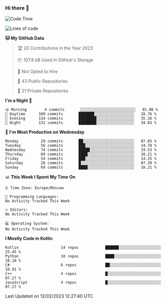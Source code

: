 ### Hi there 👋

<!--
**semwai/semwai** is a ✨ _special_ ✨ repository because its `README.md` (this file) appears on your GitHub profile.

Here are some ideas to get you started:

- 🔭 I’m currently working on ...
- 🌱 I’m currently learning ...
- 👯 I’m looking to collaborate on ...
- 🤔 I’m looking for help with ...
- 💬 Ask me about ...
- 📫 How to reach me: ...
- 😄 Pronouns: ...
- ⚡ Fun fact: ...
-->


<!--START_SECTION:waka-->
![Code Time](http://img.shields.io/badge/Code%20Time-0%20secs-blue)

![Lines of code](https://img.shields.io/badge/From%20Hello%20World%20I%27ve%20Written-1%20Million%20lines%20of%20code-blue)

**🐱 My GitHub Data** 

> 🏆 20 Contributions in the Year 2023
 > 
> 📦 107.8 kB Used in GitHub's Storage 
 > 
> 🚫 Not Opted to Hire
 > 
> 📜 43 Public Repositories 
 > 
> 🔑 21 Private Repositories  
 > 
**I'm a Night 🦉** 

```text
🌞 Morning        4 commits       ░░░░░░░░░░░░░░░░░░░░░░░░░   01.06 % 
🌆 Daytime      109 commits       ███████░░░░░░░░░░░░░░░░░░   28.76 % 
🌃 Evening      134 commits       ████████░░░░░░░░░░░░░░░░░   35.36 % 
🌙 Night        132 commits       ████████░░░░░░░░░░░░░░░░░   34.83 % 

```
📅 **I'm Most Productive on Wednesday** 

```text
Monday          29 commits       ██░░░░░░░░░░░░░░░░░░░░░░░   07.65 % 
Tuesday         56 commits       ███░░░░░░░░░░░░░░░░░░░░░░   14.78 % 
Wednesday       74 commits       █████░░░░░░░░░░░░░░░░░░░░   19.53 % 
Thursday        69 commits       ████░░░░░░░░░░░░░░░░░░░░░   18.21 % 
Friday          54 commits       ███░░░░░░░░░░░░░░░░░░░░░░   14.25 % 
Saturday        28 commits       █░░░░░░░░░░░░░░░░░░░░░░░░   07.39 % 
Sunday          69 commits       ████░░░░░░░░░░░░░░░░░░░░░   18.21 % 

```


📊 **This Week I Spent My Time On** 

```text
⌚︎ Time Zone: Europe/Moscow

💬 Programming Languages: 
No Activity Tracked This Week

🔥 Editors: 
No Activity Tracked This Week

💻 Operating System: 
No Activity Tracked This Week

```

**I Mostly Code in Kotlin** 

```text
Kotlin                   14 repos            ██████░░░░░░░░░░░░░░░░░░░   25.45 % 
Python                   10 repos            ████░░░░░░░░░░░░░░░░░░░░░   18.18 % 
C#                       6 repos             ██░░░░░░░░░░░░░░░░░░░░░░░   10.91 % 
C++                      4 repos             █░░░░░░░░░░░░░░░░░░░░░░░░   07.27 % 
JavaScript               4 repos             █░░░░░░░░░░░░░░░░░░░░░░░░   07.27 % 

```



 Last Updated on 12/02/2023 12:27:40 UTC
<!--END_SECTION:waka-->
